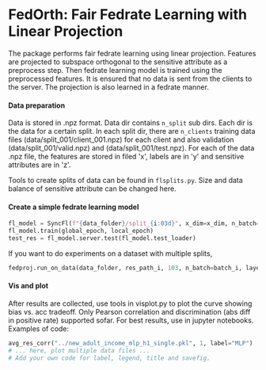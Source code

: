 # FedOrth: Fair Fedrate Learning with Linear Projection

The package performs fair fedrate learning using linear projection. Features are projected to subspace orthogonal to the sensitive attribute as a preprocess step.
Then fedrate learning model is trained using the preprocessed features. It is ensured that no data is sent from the clients to the server. The projection is also learned in a fedrate manner.

#### Data preparation

Data is stored in .npz format. Data dir contains `n_split` sub dirs. Each dir is the data for a certain split. In each split dir, there are `n_clients` training data files (data/split_001/client_001.npz) for each client and also validation (data/split_001/valid.npz) and (data/split_001/test.npz). For each of the data .npz file, the features are stored in filed 'x', labels are in 'y' and sensitive attributes are in 'z'.

Tools to create splits of data can be found in `flsplits.py`. Size and data balance of sensitive attribute can be changed here. 

#### Create a simple fedrate learning model

```python
fl_model = SyncFl(f"{data_folder}/split_{i:03d}", x_dim=x_dim, n_batch=n_batch, layers=layers, alpha_proj=alpha_proj, decay=decay, mp=False)
fl_model.train(global_epoch, local_epoch)
test_res = fl_model.server.test(fl_model.test_loader)
```

If you want to do experiments on a dataset with multiple splits,

```python
fedproj.run_on_data(data_folder, res_path_i, 103, n_batch=batch_i, layers=layers_i, n_alpha=2, global_epoch=global_epoch_i, local_epoch=local_epoch_i, decay=decay_i)
```

#### Vis and plot

After results are collected, use tools in visplot.py to plot the curve showing bias vs. acc tradeoff. Only Pearson correlation and discrimination (abs diff in positive rate) supported sofar. For best results, use in jupyter notebooks. Examples of code:

```python
avg_res_corr("../new_adult_income_mlp_h1_single.pkl", 1, label="MLP")
# ... here, plot multiple data files ...
# Add your own code for label, legend, title and savefig.
```
